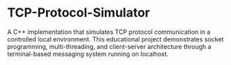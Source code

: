# TCP-Protocol-Simulator
A C++ implementation that simulates TCP protocol communication in a controlled local environment. This educational project demonstrates socket programming, multi-threading, and client-server architecture through a terminal-based messaging system running on localhost.
